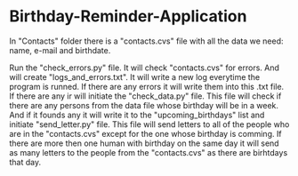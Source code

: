 # Birthday-Reminder-Application

In "Contacts" folder there is a "contacts.cvs" file with all the data we need: name, e-mail and birthdate.

Run the "check_errors.py" file. It will check "contacts.cvs" for errors. And will create "logs_and_errors.txt". It will write a new log everytime the program is runned. If there are any errors it will write them into this .txt file. If there are any ir will initiate the "check_data.py" file. This file will check if there are any persons from the data file whose birthday will be in a week. And if it founds any it will write it to the "upcoming_birthdays" list and initiate "send_letter.py" file. This file will send letters to all of the people who are in the "contacts.cvs" except for the one whose birthday is comming. If there are more then one human with birthday on the same day it will send as many letters to the people from the "contacts.cvs" as there are birhtdays that day. 
